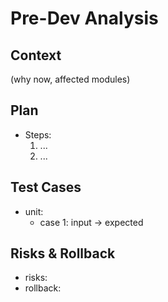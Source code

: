 # Pre-Dev Analysis
## Context
(why now, affected modules)

## Plan
- Steps:
  1) ...
  2) ...
## Test Cases
- unit:
  - case 1: input → expected
## Risks & Rollback
- risks:
- rollback:
